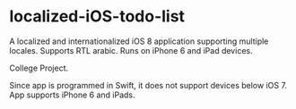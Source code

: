 # localized-iOS-todo-list
A localized and internationalized iOS 8 application supporting multiple locales. Supports RTL arabic. Runs on iPhone 6 and iPad devices.

College Project.

Since app is programmed in Swift, it does not support devices below iOS 7.
App supports iPhone 6 and iPads.
